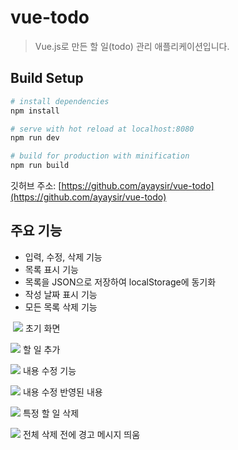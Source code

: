 # vue-todo

> Vue.js로 만든 할 일(todo) 관리 애플리케이션입니다.

## Build Setup

``` bash
# install dependencies
npm install

# serve with hot reload at localhost:8080
npm run dev

# build for production with minification
npm run build
```
깃허브 주소: [https://github.com/ayaysir/vue-todo](https://github.com/ayaysir/vue-todo) 

## **주요 기능**

*   입력, 수정, 삭제 기능
*   목록 표시 기능
*   목록을 JSON으로 저장하여 localStorage에 동기화
*   작성 날짜 표시 기능
*   모든 목록 삭제 기능

 ![](http://yoonbumtae.com/wp-content/uploads/2020/08/스크린샷-2020-08-19-오후-3.13.20.png) 
 초기 화면
 
 ![](http://yoonbumtae.com/wp-content/uploads/2020/08/스크린샷-2020-08-19-오후-3.13.39.png) 
 할 일 추가
 
 ![](http://yoonbumtae.com/wp-content/uploads/2020/08/스크린샷-2020-08-19-오후-3.14.05.png) 
 내용 수정 기능
 
 ![](http://yoonbumtae.com/wp-content/uploads/2020/08/스크린샷-2020-08-19-오후-3.14.13.png) 
 내용 수정 반영된 내용
 
 ![](http://yoonbumtae.com/wp-content/uploads/2020/08/스크린샷-2020-08-19-오후-3.14.25.png) 
 특정 할 일 삭제
 
 ![](http://yoonbumtae.com/wp-content/uploads/2020/08/스크린샷-2020-08-19-오후-3.14.32.png) 
 전체 삭제 전에 경고 메시지 띄움
